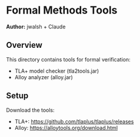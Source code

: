 # Formal Methods Tools

**Author:** jwalsh + Claude

## Overview

This directory contains tools for formal verification:
- TLA+ model checker (tla2tools.jar)
- Alloy analyzer (alloy.jar)

## Setup
Download the tools:
- TLA+: https://github.com/tlaplus/tlaplus/releases
- Alloy: https://alloytools.org/download.html
